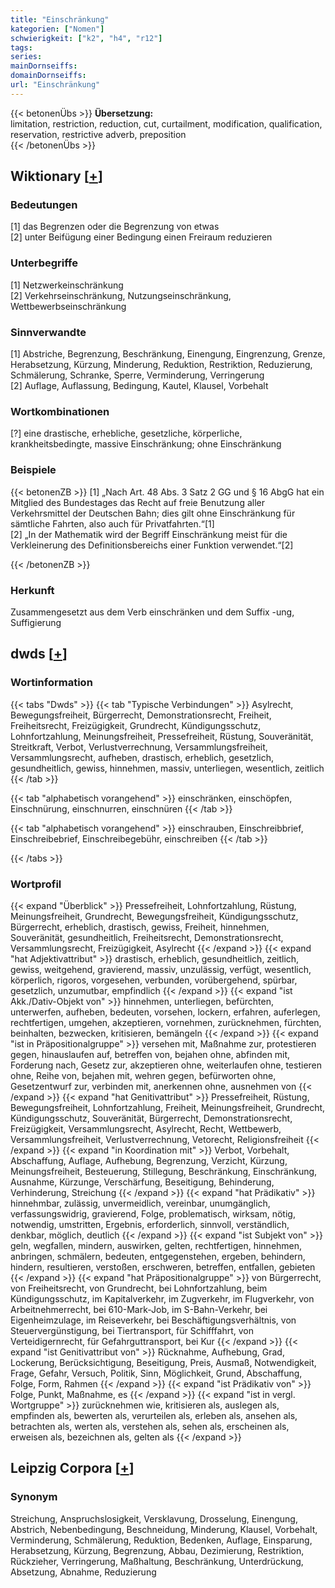 ```yaml
---
title: "Einschränkung"
kategorien: ["Nomen"]
schwierigkeit: ["k2", "h4", "r12"]
tags:
series:
mainDornseiffs:
domainDornseiffs:
url: "Einschränkung"
---
```


{{< betonenÜbs >}}
**Übersetzung:**  
limitation, restriction, reduction, cut, curtailment, modification, qualification, reservation, restrictive adverb, preposition  
{{< /betonenÜbs >}}

## Wiktionary [[+](https://de.wiktionary.org/wiki/Einschränkung)]

### Bedeutungen
[1] das Begrenzen oder die Begrenzung von etwas  
[2] unter Beifügung einer Bedingung einen Freiraum reduzieren  

### Unterbegriffe
[1] Netzwerkeinschränkung  
[2] Verkehrseinschränkung, Nutzungseinschränkung, Wettbewerbseinschränkung  

### Sinnverwandte
[1] Abstriche, Begrenzung, Beschränkung, Einengung, Eingrenzung, Grenze, Herabsetzung, Kürzung, Minderung, Reduktion, Restriktion, Reduzierung, Schmälerung, Schranke, Sperre, Verminderung, Verringerung  
[2] Auflage, Auflassung, Bedingung, Kautel, Klausel, Vorbehalt  

### Wortkombinationen
[?] eine drastische, erhebliche, gesetzliche, körperliche, krankheitsbedingte, massive Einschränkung; ohne Einschränkung  

### Beispiele
{{< betonenZB >}}
[1] „Nach Art. 48 Abs. 3 Satz 2 GG und § 16 AbgG hat ein Mitglied des Bundestages das Recht auf freie Benutzung aller Verkehrsmittel der Deutschen Bahn; dies gilt ohne Einschränkung für sämtliche Fahrten, also auch für Privatfahrten.“[1]  
[2] „In der Mathematik wird der Begriff Einschränkung meist für die Verkleinerung des Definitionsbereichs einer Funktion verwendet.“[2]  

{{< /betonenZB >}}
### Herkunft
Zusammengesetzt aus dem Verb einschränken und dem Suffix -ung, Suffigierung  



## dwds [[+](https://www.dwds.de/wb/Einschränkung)]

### Wortinformation
{{< tabs "Dwds" >}}
{{< tab "Typische Verbindungen" >}}
Asylrecht, Bewegungsfreiheit, Bürgerrecht, Demonstrationsrecht, Freiheit, Freiheitsrecht, Freizügigkeit, Grundrecht, Kündigungsschutz, Lohnfortzahlung, Meinungsfreiheit, Pressefreiheit, Rüstung, Souveränität, Streitkraft, Verbot, Verlustverrechnung, Versammlungsfreiheit, Versammlungsrecht, aufheben, drastisch, erheblich, gesetzlich, gesundheitlich, gewiss, hinnehmen, massiv, unterliegen, wesentlich, zeitlich
{{< /tab >}}

{{< tab "alphabetisch vorangehend" >}}
einschränken, einschöpfen, Einschnürung, einschnurren, einschnüren
{{< /tab >}}

{{< tab "alphabetisch vorangehend" >}}
einschrauben, Einschreibbrief, Einschreibebrief, Einschreibegebühr, einschreiben
{{< /tab >}}

{{< /tabs >}}

### Wortprofil
{{< expand "Überblick" >}} Pressefreiheit, Lohnfortzahlung, Rüstung, Meinungsfreiheit, Grundrecht, Bewegungsfreiheit, Kündigungsschutz, Bürgerrecht, erheblich, drastisch, gewiss, Freiheit, hinnehmen, Souveränität, gesundheitlich, Freiheitsrecht, Demonstrationsrecht, Versammlungsrecht, Freizügigkeit, Asylrecht {{< /expand >}}
{{< expand "hat Adjektivattribut" >}} drastisch, erheblich, gesundheitlich, zeitlich, gewiss, weitgehend, gravierend, massiv, unzulässig, verfügt, wesentlich, körperlich, rigoros, vorgesehen, verbunden, vorübergehend, spürbar, gesetzlich, unzumutbar, empfindlich {{< /expand >}}
{{< expand "ist Akk./Dativ-Objekt von" >}} hinnehmen, unterliegen, befürchten, unterwerfen, aufheben, bedeuten, vorsehen, lockern, erfahren, auferlegen, rechtfertigen, umgehen, akzeptieren, vornehmen, zurücknehmen, fürchten, beinhalten, bezwecken, kritisieren, bemängeln {{< /expand >}}
{{< expand "ist in Präpositionalgruppe" >}} versehen mit, Maßnahme zur, protestieren gegen, hinauslaufen auf, betreffen von, bejahen ohne, abfinden mit, Forderung nach, Gesetz zur, akzeptieren ohne, weiterlaufen ohne, testieren ohne, Reihe von, bejahen mit, wehren gegen, befürworten ohne, Gesetzentwurf zur, verbinden mit, anerkennen ohne, ausnehmen von {{< /expand >}}
{{< expand "hat Genitivattribut" >}} Pressefreiheit, Rüstung, Bewegungsfreiheit, Lohnfortzahlung, Freiheit, Meinungsfreiheit, Grundrecht, Kündigungsschutz, Souveränität, Bürgerrecht, Demonstrationsrecht, Freizügigkeit, Versammlungsrecht, Asylrecht, Recht, Wettbewerb, Versammlungsfreiheit, Verlustverrechnung, Vetorecht, Religionsfreiheit {{< /expand >}}
{{< expand "in Koordination mit" >}} Verbot, Vorbehalt, Abschaffung, Auflage, Aufhebung, Begrenzung, Verzicht, Kürzung, Meinungsfreiheit, Besteuerung, Stillegung, Beschränkung, Einschränkung, Ausnahme, Kürzunge, Verschärfung, Beseitigung, Behinderung, Verhinderung, Streichung {{< /expand >}}
{{< expand "hat Prädikativ" >}} hinnehmbar, zulässig, unvermeidlich, vereinbar, unumgänglich, verfassungswidrig, gravierend, Folge, problematisch, wirksam, nötig, notwendig, umstritten, Ergebnis, erforderlich, sinnvoll, verständlich, denkbar, möglich, deutlich {{< /expand >}}
{{< expand "ist Subjekt von" >}} geln, wegfallen, mindern, auswirken, gelten, rechtfertigen, hinnehmen, anbringen, schmälern, bedeuten, entgegenstehen, ergeben, behindern, hindern, resultieren, verstoßen, erschweren, betreffen, entfallen, gebieten {{< /expand >}}
{{< expand "hat Präpositionalgruppe" >}} von Bürgerrecht, von Freiheitsrecht, von Grundrecht, bei Lohnfortzahlung, beim Kündigungsschutz, im Kapitalverkehr, im Zugverkehr, im Flugverkehr, von Arbeitnehmerrecht, bei 610-Mark-Job, im S-Bahn-Verkehr, bei Eigenheimzulage, im Reiseverkehr, bei Beschäftigungsverhältnis, von Steuervergünstigung, bei Tiertransport, für Schifffahrt, von Verteidigernrecht, für Gefahrguttransport, bei Kur {{< /expand >}}
{{< expand "ist Genitivattribut von" >}} Rücknahme, Aufhebung, Grad, Lockerung, Berücksichtigung, Beseitigung, Preis, Ausmaß, Notwendigkeit, Frage, Gefahr, Versuch, Politik, Sinn, Möglichkeit, Grund, Abschaffung, Folge, Form, Rahmen {{< /expand >}}
{{< expand "ist Prädikativ von" >}} Folge, Punkt, Maßnahme, es {{< /expand >}}
{{< expand "ist in vergl. Wortgruppe" >}} zurücknehmen wie, kritisieren als, auslegen als, empfinden als, bewerten als, verurteilen als, erleben als, ansehen als, betrachten als, werten als, verstehen als, sehen als, erscheinen als, erweisen als, bezeichnen als, gelten als {{< /expand >}}

## Leipzig Corpora [[+](https://corpora.uni-leipzig.de/en/res?word=Einschränkung&corpusId=deu_newscrawl-public_2018)]


### Synonym
Streichung, Anspruchslosigkeit, Versklavung, Drosselung, Einengung, Abstrich, Nebenbedingung, Beschneidung, Minderung, Klausel, Vorbehalt, Verminderung, Schmälerung, Reduktion, Bedenken, Auflage, Einsparung, Herabsetzung, Kürzung, Begrenzung, Abbau, Dezimierung, Restriktion, Rückzieher, Verringerung, Maßhaltung, Beschränkung, Unterdrückung, Absetzung, Abnahme, Reduzierung

